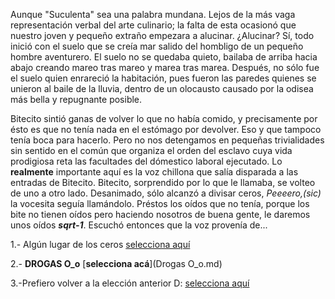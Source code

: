 [//]: # (Daniel)
[//]: # (en proceso...)

Aunque "Suculenta" sea una palabra mundana. Lejos de la más vaga representación verbal del arte culinario; la falta de esta ocasionó que nuestro joven y pequeño extraño empezara a alucinar. ¿Alucinar? Sí, todo inició con el suelo que se creía mar salido del hombligo de un pequeño hombre aventurero. El suelo no se quedaba quieto, bailaba de arriba hacia abajo creando mareo tras mareo y marea tras marea. Después, no sólo fue el suelo quien enrareció la habitación, pues fueron las paredes quienes se unieron al baile de la lluvia, dentro de un olocausto causado por la odisea más bella  y repugnante posible.

Bitecito sintió ganas de volver lo que no había comido, y precisamente por ésto es que no tenía nada en el estómago por devolver. Eso y que tampoco tenía boca para hacerlo. Pero no nos detengamos en pequeñas trivialidades sin sentido en el común que organiza el orden del esclavo cuya vida prodigiosa reta las facultades del dómestico laboral ejecutado. Lo __realmente__ importante aquí es la voz chillona que salía disparada a las entradas de Bitecito. Bitecito, sorprendido por lo que le llamaba, se volteo de uno a otro lado. Desanimado, sólo alcanzó a divisar ceros, _Peeeero,(sic)_ la vocesita seguía llamándolo. Préstos los oídos que no tenía, porque los bite no tienen oídos pero haciendo nosotros de buena gente, le daremos unos oídos ___sqrt-1___. Escuchó entonces que la voz provenía de...

1.- Algún lugar de los ceros [selecciona aquí](algún-lugar-de-los-ceros.md)

2.- __DROGAS O_o__ [**selecciona acá**](Drogas O_o.md)

3.-Prefiero volver a la elección anterior D: [selecciona aquí](comer-espagueti-podrido.md)
